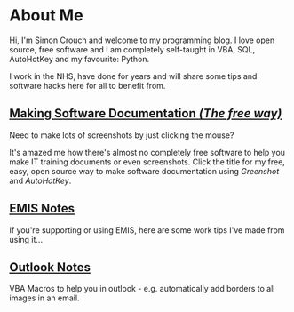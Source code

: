 # About Me
Hi, I'm Simon Crouch and welcome to my programming blog.
I love open source, free software and I am completely self-taught in VBA, SQL, AutoHotKey and my favourite: Python.

I work in the NHS, have done for years and will share some tips and software hacks here for all to benefit from.

## [Making Software Documentation _(The free way)_](making_software_documentation.md)
Need to make lots of screenshots by just clicking the mouse?  

It's amazed me how there's almost no completely free software to help you make IT training documents or even screenshots. Click the title for my free, easy, open source way to make software documentation using _Greenshot_ and _AutoHotKey_.

## [EMIS Notes](emis.md)
If you're supporting or using EMIS, here are some work tips I've made from using it...

## [Outlook Notes](outlook.md)
VBA Macros to help you in outlook - e.g. automatically add borders to all images in an email.
